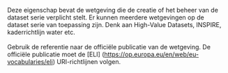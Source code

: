 Deze eigenschap bevat de wetgeving die de creatie of het beheer van de dataset serie verplicht stelt.
Er kunnen meerdere wetgevingen op de dataset serie van toepassing zijn. Denk aan High-Value Datasets, INSPIRE, kaderrichtlijn water etc.
<br/>
<br/>
Gebruik de referentie naar de officiële publicatie van de wetgeving. De officiële publicatie moet de [ELI] (https://op.europa.eu/en/web/eu-vocabularies/eli) URI-richtlijnen volgen.
